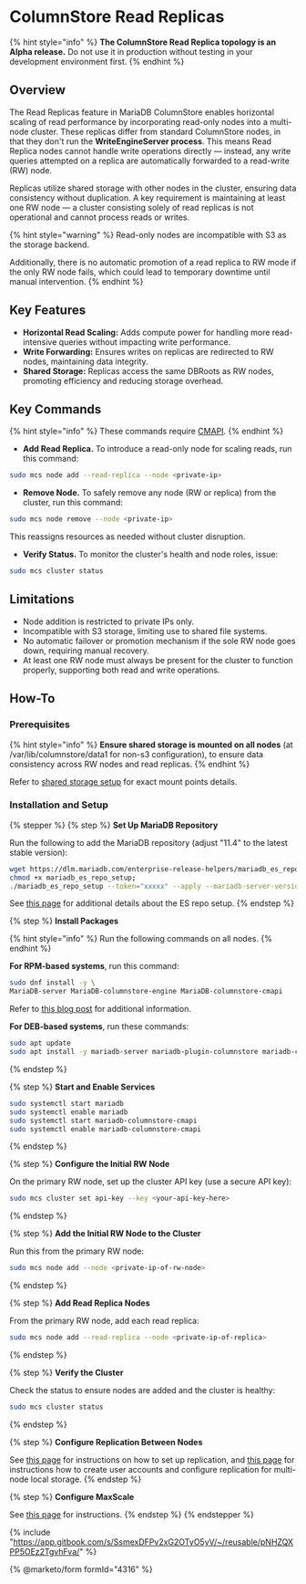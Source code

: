 # ColumnStore Read Replicas

{% hint style="info" %}
**The ColumnStore Read Replica topology is an Alpha release.** Do not use it in production without testing in your development environment first.
{% endhint %}

## Overview

The Read Replicas feature in MariaDB ColumnStore enables horizontal scaling of read performance by incorporating read-only nodes into a multi-node cluster. These replicas differ from standard ColumnStore nodes, in that they don't run the **WriteEngineServer process**. This means Read Replica nodes cannot handle write operations directly — instead, any write queries attempted on a replica are automatically forwarded to a read-write (RW) node.

Replicas utilize shared storage with other nodes in the cluster, ensuring data consistency without duplication. A key requirement is maintaining at least one RW node — a cluster consisting solely of read replicas is not operational and cannot process reads or writes.

{% hint style="warning" %}
Read-only nodes are incompatible with S3 as the storage backend.

Additionally, there is no automatic promotion of a read replica to RW mode if the only RW node fails, which could lead to temporary downtime until manual intervention.
{% endhint %}

## Key Features

* **Horizontal Read Scaling:** Adds compute power for handling more read-intensive queries without impacting write performance.
* **Write Forwarding:** Ensures writes on replicas are redirected to RW nodes, maintaining data integrity.
* **Shared Storage:** Replicas access the same DBRoots as RW nodes, promoting efficiency and reducing storage overhead.

## Key Commands

{% hint style="info" %}
These commands require [CMAPI](../reference/cmapi/).
{% endhint %}

* **Add Read Replica.** To introduce a read-only node for scaling reads, run this command:

```bash
sudo mcs node add --read-replica --node <private-ip>
```

* **Remove Node.** To safely remove any node (RW or replica) from the cluster, run this command:

```bash
sudo mcs node remove --node <private-ip>
```

This reassigns resources as needed without cluster disruption.

* **Verify Status.** To monitor the cluster's health and node roles, issue:

```bash
sudo mcs cluster status
```

## Limitations

* Node addition is restricted to private IPs only.
* Incompatible with S3 storage, limiting use to shared file systems.
* No automatic failover or promotion mechanism if the sole RW node goes down, requiring manual recovery.
* At least one RW node must always be present for the cluster to function properly, supporting both read and write operations.

## How-To

### Prerequisites

{% hint style="info" %}
**Ensure shared storage is mounted on all nodes** (at /var/lib/columnstore/data1 for non-s3 configuration), to ensure data consistency across RW nodes and read replicas.
{% endhint %}

Refer to [shared storage setup](columnstore-architectural-overview.md#shared-local-storage) for exact mount points details.

### Installation and Setup

{% stepper %}
{% step %}
**Set Up MariaDB Repository**

Run the following to add the MariaDB repository (adjust "11.4" to the latest stable version):

```bash
wget https://dlm.mariadb.com/enterprise-release-helpers/mariadb_es_repo_setup ;
chmod +x mariadb_es_repo_setup;
./mariadb_es_repo_setup --token="xxxxx" --apply --mariadb-server-version="11.4"
```

See [this page](https://app.gitbook.com/s/SsmexDFPv2xG2OTyO5yV/server-management/install-and-upgrade-mariadb/installing-mariadb/binary-packages/mariadb-package-repository-setup-and-usage) for additional details about the ES repo setup.
{% endstep %}

{% step %}
**Install Packages**

{% hint style="info" %}
Run the following commands on all nodes.
{% endhint %}

**For RPM-based systems**, run this command:

```bash
sudo dnf install -y \
MariaDB-server MariaDB-columnstore-engine MariaDB-columnstore-cmapi
```

Refer to [this blog post](../columnstore-quickstart-guides/mariadb-columnstore-usage-guide.md) for additional information.

**For DEB-based systems**, run these commands:

```bash
sudo apt update
sudo apt install -y mariadb-server mariadb-plugin-columnstore mariadb-columnstore-cmapi
```
{% endstep %}

{% step %}
**Start and Enable Services**

```bash
sudo systemctl start mariadb
sudo systemctl enable mariadb
sudo systemctl start mariadb-columnstore-cmapi
sudo systemctl enable mariadb-columnstore-cmapi
```
{% endstep %}

{% step %}
**Configure the Initial RW Node**

On the primary RW node, set up the cluster API key (use a secure API key):

```bash
sudo mcs cluster set api-key --key <your-api-key-here>
```
{% endstep %}

{% step %}
**Add the Initial RW Node to the Cluster**

Run this from the primary RW node:

```bash
sudo mcs node add --node <private-ip-of-rw-node>
```
{% endstep %}

{% step %}
**Add Read Replica Nodes**

From the primary RW node, add each read replica:

```bash
sudo mcs node add --read-replica --node <private-ip-of-replica>
```
{% endstep %}

{% step %}
**Verify the Cluster**

Check the status to ensure nodes are added and the cluster is healthy:

```bash
sudo mcs cluster status
```
{% endstep %}

{% step %}
**Configure Replication Between Nodes**

See [this page](https://app.gitbook.com/s/SsmexDFPv2xG2OTyO5yV/ha-and-performance/standard-replication/setting-up-replication) for instructions on how to set up replication, and [this page](../management/deployment/install-guide/multinode-s3/step-4-test-enterprise-columnstore.md) for instructions how to create user accounts and configure replication for multi-node local storage.
{% endstep %}

{% step %}
**Configure MaxScale**

See [this page](../management/deployment/install-guide/multnode-localstorage/step-7-start-and-configure-mariadb-maxscale.md) for instructions.
{% endstep %}
{% endstepper %}

{% include "https://app.gitbook.com/s/SsmexDFPv2xG2OTyO5yV/~/reusable/pNHZQXPP5OEz2TgvhFva/" %}

{% @marketo/form formId="4316" %}
